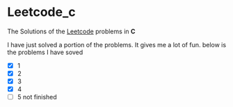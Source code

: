 # Leetcode_c
The Solutions of the [Leetcode](https://leetcode.com/problemset/all/) problems in **C**

I have just solved a portion of the problems. It gives me a lot of fun.
below is the problems I have soved

- [x] 1
- [x] 2
- [x] 3
- [x] 4
- [ ] 5 not finished
